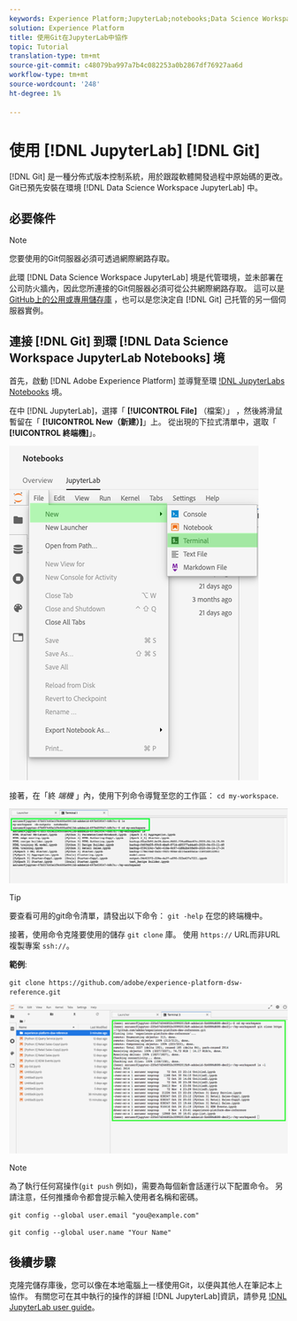 ```yaml
---
keywords: Experience Platform;JupyterLab;notebooks;Data Science Workspace;popular topics;Git;Github
solution: Experience Platform
title: 使用Git在JupyterLab中協作
topic: Tutorial
translation-type: tm+mt
source-git-commit: c48079ba997a7b4c082253a0b2867df76927aa6d
workflow-type: tm+mt
source-wordcount: '248'
ht-degree: 1%

---
```



# 使用 [!DNL JupyterLab] [!DNL Git]

[!DNL Git] 是一種分佈式版本控制系統，用於跟蹤軟體開發過程中原始碼的更改。 Git已預先安裝在環境 [!DNL Data Science Workspace JupyterLab] 中。

## 必要條件

>[!NOTE]
> 您要使用的Git伺服器必須可透過網際網路存取。

此環 [!DNL Data Science Workspace JupyterLab] 境是代管環境，並未部署在公司防火牆內，因此您所連接的Git伺服器必須可從公共網際網路存取。 這可以是 [GitHub上的公用或專用儲存庫](https://github.com/) ，也可以是您決定自 [!DNL Git] 己托管的另一個伺服器實例。

## 連接 [!DNL Git] 到環 [!DNL Data Science Workspace JupyterLab Notebooks] 境

首先，啟動 [!DNL Adobe Experience Platform] 並導覽至環 [!DNL JupyterLabs Notebooks](https://platform.adobe.com/notebooks/jupyterLab) 境。

在中 [!DNL JupyterLab]，選擇「 **[!UICONTROL File]** （檔案）」 ，然後將滑鼠暫留在「 **[!UICONTROL New（新建）]**」上。 從出現的下拉式清單中，選取「 **[!UICONTROL 終端機]**」。

![JupyterLab Nav](../images/jupyterlab/tutorials/open-terminal.png)

接著，在「終 *端機* 」內，使用下列命令導覽至您的工作區： `cd my-workspace`.

![cd工作區](../images/jupyterlab/tutorials/find-workspace.png)

>[!TIP]
> 要查看可用的git命令清單，請發出以下命令： `git -help` 在您的終端機中。

接著，使用命令克隆要使用的儲存 `git clone` 庫。 使用 `https://` URL而非URL複製專案 `ssh://`。

**範例**:

`git clone https://github.com/adobe/experience-platform-dsw-reference.git`

![克隆](../images/jupyterlab/tutorials/git-collaboration.png)

>[!NOTE]
> 為了執行任何寫操作(`git push` 例如)，需要為每個新會話運行以下配置命令。 另請注意，任何推播命令都會提示輸入使用者名稱和密碼。
>
>`git config --global user.email "you@example.com"`
>
>`git config --global user.name "Your Name"`

## 後續步驟

克隆完儲存庫後，您可以像在本地電腦上一樣使用Git，以便與其他人在筆記本上協作。 有關您可在其中執行的操作的詳細 [!DNL JupyterLab]資訊，請參見 [!DNL JupyterLab user guide](./overview.md)。

